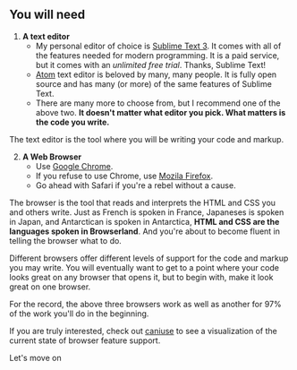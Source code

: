 ## You will need

1. **A text editor**
    - My personal editor of choice is [Sublime Text 3](https://www.sublimetext.com/3). It comes with all of the features needed for modern programming. It is a paid service, but it comes with an *unlimited free trial*. Thanks, Sublime Text!
    - [Atom](https://atom.io/) text editor is beloved by many, many people. It is fully open source and has many (or more) of the same features of Sublime Text.
    - There are many more to choose from, but I recommend one of the above two. **It doesn't matter what editor you pick. What matters is the code you write.**

The text editor is the tool where you will be writing your code and markup.

2. **A Web Browser**
    - Use [Google Chrome](https://www.google.com/chrome/browser/desktop).
    - If you refuse to use Chrome, use [Mozila Firefox](https://www.mozilla.org/en-US/firefox/new).
    - Go ahead with Safari if you're a rebel without a cause.

The browser is the tool that reads and interprets the HTML and CSS you and others write. Just as French is spoken in France, Japaneses is spoken in Japan, and Antarctican is spoken in Antarctica, **HTML and CSS are the languages spoken in Browserland**. And you're about to become fluent in telling the browser what to do.

Different browsers offer different levels of support for the code and markup you may write. You  will eventually want to get to a point where your code looks great on any browser that opens it, but to begin with, make it look great on one browser.

For the record, the above three browsers work as well as another for 97% of the work you'll do in the beginning.

If you are truly interested, check out [caniuse](http://caniuse.com) to see a visualization of the current state of browser feature support.

<p class="closing">Let's move on</p>